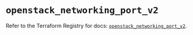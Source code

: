 # `openstack_networking_port_v2`

Refer to the Terraform Registry for docs: [`openstack_networking_port_v2`](https://registry.terraform.io/providers/terraform-provider-openstack/openstack/1.54.1/docs/resources/networking_port_v2).
